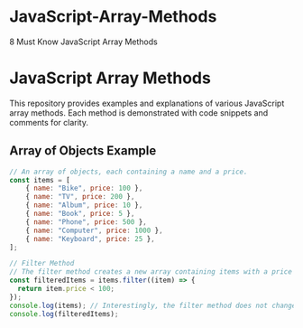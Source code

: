 # JavaScript-Array-Methods
8 Must Know JavaScript Array Methods

# JavaScript Array Methods

This repository provides examples and explanations of various JavaScript array methods. Each method is demonstrated with code snippets and comments for clarity.

## Array of Objects Example

```javascript
// An array of objects, each containing a name and a price.
const items = [
    { name: "Bike", price: 100 },
    { name: "TV", price: 200 },
    { name: "Album", price: 10 },
    { name: "Book", price: 5 },
    { name: "Phone", price: 500 },
    { name: "Computer", price: 1000 },
    { name: "Keyboard", price: 25 },
];

// Filter Method
// The filter method creates a new array containing items with a price less than 100.
const filteredItems = items.filter((item) => {
  return item.price < 100;
});
console.log(items); // Interestingly, the filter method does not change the original array.
console.log(filteredItems);
